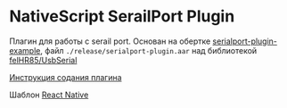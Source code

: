# NativeScript SerailPort Plugin

Плагин для работы с serail port. Основан на обертке [serialport-plugin-example](https://github.com/b0939261761/serialport-plugin-example), файл `./release/serialport-plugin.aar`
над библиотекой [felHR85/UsbSerial](https://github.com/felHR85/UsbSerial)

[Инструкция содания плагина](https://www.nativescript.org/blog/plugins-and-jars)

Шаблон [React Native](https://github.com/melihyarikkaya/react-native-serialport)
